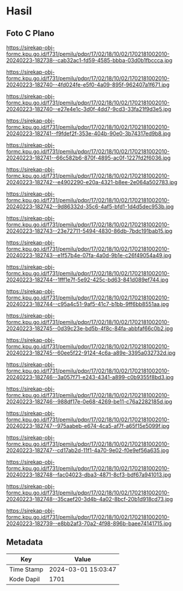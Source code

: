 # Hasil

## Foto C Plano

https://sirekap-obj-formc.kpu.go.id/f731/pemilu/pdpr/17/02/18/10/02/1702181002010-20240223-182738--cab32ac1-fd59-4585-bbba-03d0b1fbccca.jpg

https://sirekap-obj-formc.kpu.go.id/f731/pemilu/pdpr/17/02/18/10/02/1702181002010-20240223-182740--4fd024fe-e5f0-4a09-895f-962407a1f671.jpg

https://sirekap-obj-formc.kpu.go.id/f731/pemilu/pdpr/17/02/18/10/02/1702181002010-20240223-182740--e27e4e1c-3d0f-4dd7-9cd3-33fa21f9d3e5.jpg

https://sirekap-obj-formc.kpu.go.id/f731/pemilu/pdpr/17/02/18/10/02/1702181002010-20240223-182741--f9fdef2f-353e-404b-90e0-3b74317ed9b8.jpg

https://sirekap-obj-formc.kpu.go.id/f731/pemilu/pdpr/17/02/18/10/02/1702181002010-20240223-182741--66c582b6-870f-4895-ac0f-1227fd2f6036.jpg

https://sirekap-obj-formc.kpu.go.id/f731/pemilu/pdpr/17/02/18/10/02/1702181002010-20240223-182742--e4902290-e20a-4321-b8ee-2e064a502783.jpg

https://sirekap-obj-formc.kpu.go.id/f731/pemilu/pdpr/17/02/18/10/02/1702181002010-20240223-182742--9d86332d-35c6-4af5-bfd1-1d4d5dec953b.jpg

https://sirekap-obj-formc.kpu.go.id/f731/pemilu/pdpr/17/02/18/10/02/1702181002010-20240223-182743--23e72711-5494-4830-86db-7bdc191bab15.jpg

https://sirekap-obj-formc.kpu.go.id/f731/pemilu/pdpr/17/02/18/10/02/1702181002010-20240223-182743--e1f57b4e-07fa-4a0d-9b1e-c26f49054a49.jpg

https://sirekap-obj-formc.kpu.go.id/f731/pemilu/pdpr/17/02/18/10/02/1702181002010-20240223-182744--1fff1e7f-5e92-425c-bd63-841d089ef744.jpg

https://sirekap-obj-formc.kpu.go.id/f731/pemilu/pdpr/17/02/18/10/02/1702181002010-20240223-182744--c95a4c51-9af5-41c7-b1bb-9ff6bb8551aa.jpg

https://sirekap-obj-formc.kpu.go.id/f731/pemilu/pdpr/17/02/18/10/02/1702181002010-20240223-182745--0d39c23e-bd5b-4f8c-84fa-abbfaf66c0b2.jpg

https://sirekap-obj-formc.kpu.go.id/f731/pemilu/pdpr/17/02/18/10/02/1702181002010-20240223-182745--60ee5f22-9124-4c6a-a89e-3395a032732d.jpg

https://sirekap-obj-formc.kpu.go.id/f731/pemilu/pdpr/17/02/18/10/02/1702181002010-20240223-182746--3a057f71-e243-4341-a899-c0b9355f8bd3.jpg

https://sirekap-obj-formc.kpu.go.id/f731/pemilu/pdpr/17/02/18/10/02/1702181002010-20240223-182746--988df17e-0e68-4269-be11-c76a2282185d.jpg

https://sirekap-obj-formc.kpu.go.id/f731/pemilu/pdpr/17/02/18/10/02/1702181002010-20240223-182747--975aabeb-e674-4ca5-af7f-a65f15e5099f.jpg

https://sirekap-obj-formc.kpu.go.id/f731/pemilu/pdpr/17/02/18/10/02/1702181002010-20240223-182747--cd17ab2d-11f1-4a70-9e02-f0e9ef56a635.jpg

https://sirekap-obj-formc.kpu.go.id/f731/pemilu/pdpr/17/02/18/10/02/1702181002010-20240223-182748--fac04023-dba3-4871-8cf3-bdf67a941013.jpg

https://sirekap-obj-formc.kpu.go.id/f731/pemilu/pdpr/17/02/18/10/02/1702181002010-20240223-182748--35caef20-3d4b-4a02-8bcf-20b1d918cd73.jpg

https://sirekap-obj-formc.kpu.go.id/f731/pemilu/pdpr/17/02/18/10/02/1702181002010-20240223-182739--e8bb2af3-70a2-4f98-896b-baee74141715.jpg


## Metadata

| Key        | Value               |
| ---------- | ------------------- |
| Time Stamp | 2024-03-01 15:03:47 |
| Kode Dapil | 1701                |



